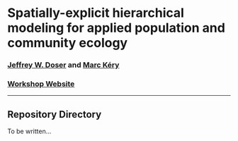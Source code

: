 # Spatially-explicit hierarchical modeling for applied population and community ecology

### [Jeffrey W. Doser](https://www.jeffdoser.com/) and [Marc K&eacute;ry](https://www.mbr-pwrc.usgs.gov/pubanalysis/roylebook/)

### [Workshop Website](https://doserjef.github.io/Switzerland24-Spatial-Workshop/)

---------------------------------

## Repository Directory

To be written...
